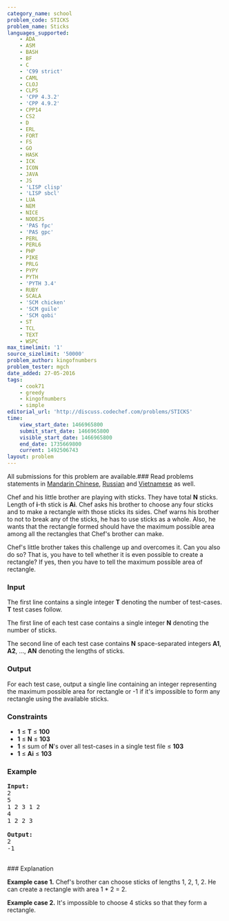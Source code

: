 ```yaml
---
category_name: school
problem_code: STICKS
problem_name: Sticks
languages_supported:
    - ADA
    - ASM
    - BASH
    - BF
    - C
    - 'C99 strict'
    - CAML
    - CLOJ
    - CLPS
    - 'CPP 4.3.2'
    - 'CPP 4.9.2'
    - CPP14
    - CS2
    - D
    - ERL
    - FORT
    - FS
    - GO
    - HASK
    - ICK
    - ICON
    - JAVA
    - JS
    - 'LISP clisp'
    - 'LISP sbcl'
    - LUA
    - NEM
    - NICE
    - NODEJS
    - 'PAS fpc'
    - 'PAS gpc'
    - PERL
    - PERL6
    - PHP
    - PIKE
    - PRLG
    - PYPY
    - PYTH
    - 'PYTH 3.4'
    - RUBY
    - SCALA
    - 'SCM chicken'
    - 'SCM guile'
    - 'SCM qobi'
    - ST
    - TCL
    - TEXT
    - WSPC
max_timelimit: '1'
source_sizelimit: '50000'
problem_author: kingofnumbers
problem_tester: mgch
date_added: 27-05-2016
tags:
    - cook71
    - greedy
    - kingofnumbers
    - simple
editorial_url: 'http://discuss.codechef.com/problems/STICKS'
time:
    view_start_date: 1466965800
    submit_start_date: 1466965800
    visible_start_date: 1466965800
    end_date: 1735669800
    current: 1492506743
layout: problem
---
```

All submissions for this problem are available.###  Read problems statements in [Mandarin Chinese](http://www.codechef.com/download/translated/COOK71/mandarin/STICKS.pdf), [Russian](http://www.codechef.com/download/translated/COOK71/russian/STICKS.pdf) and [Vietnamese](http://www.codechef.com/download/translated/COOK71/vietnamese/STICKS.pdf) as well.

Chef and his little brother are playing with sticks. They have total **N** sticks. Length of **i**-th stick is **Ai**. Chef asks his brother to choose any four sticks and to make a rectangle with those sticks its sides. Chef warns his brother to not to break any of the sticks, he has to use sticks as a whole. Also, he wants that the rectangle formed should have the maximum possible area among all the rectangles that Chef's brother can make.

Chef's little brother takes this challenge up and overcomes it. Can you also do so? That is, you have to tell whether it is even possible to create a rectangle? If yes, then you have to tell the maximum possible area of rectangle.

### Input

The first line contains a single integer **T** denoting the number of test-cases. **T** test cases follow.

The first line of each test case contains a single integer **N** denoting the number of sticks.

The second line of each test case contains **N** space-separated integers **A1**, **A2**, ..., **AN** denoting the lengths of sticks.

### Output

For each test case, output a single line containing an integer representing the maximum possible area for rectangle or -1 if it's impossible to form any rectangle using the available sticks.

### Constraints

- **1** ≤ **T** ≤ **100**
- **1** ≤ **N** ≤ **103**
- **1** ≤ sum of **N**'s over all test-cases in a single test file ≤ **103**
- **1** ≤ **Ai** ≤ **103**

### Example

<pre><b>Input:</b>
<tt>2
5
1 2 3 1 2
4
1 2 2 3</tt>

<b>Output:</b>
<tt>2
-1</tt>

</pre>### Explanation
**Example case 1.** Chef's brother can choose sticks of lengths 1, 2, 1, 2. He can create a rectangle with area 1 \* 2 = 2.

**Example case 2.** It's impossible to choose 4 sticks so that they form a rectangle.

